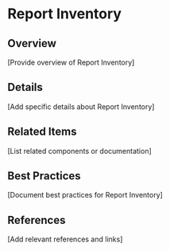 # Report Inventory

## Overview

[Provide overview of Report Inventory]

## Details

[Add specific details about Report Inventory]

## Related Items

[List related components or documentation]

## Best Practices

[Document best practices for Report Inventory]

## References

[Add relevant references and links]
